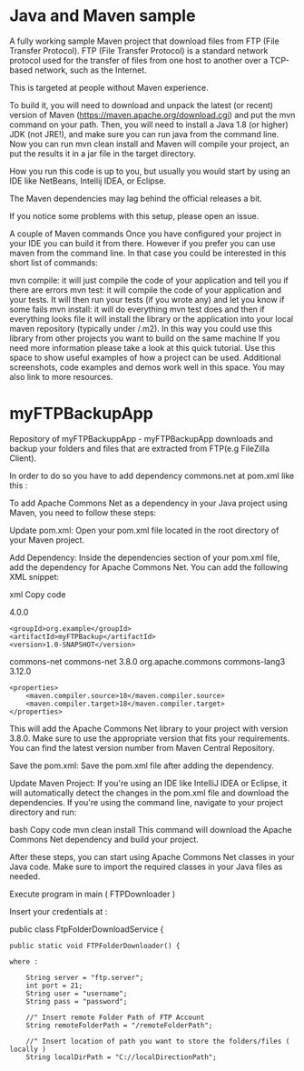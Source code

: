 # Java and Maven sample

A fully working sample Maven project that download files from FTP (File Transfer Protocol).
FTP (File Transfer Protocol) is a standard network protocol used for the transfer of files from one host to another over a TCP-based network, such as the Internet.

This is targeted at people without Maven experience.

To build it, you will need to download and unpack the latest (or recent) version of Maven (https://maven.apache.org/download.cgi) and put the mvn command on your path. Then, you will need to install a Java 1.8 (or higher) JDK (not JRE!), and make sure you can run java from the command line. Now you can run mvn clean install and Maven will compile your project, an put the results it in a jar file in the target directory.

How you run this code is up to you, but usually you would start by using an IDE like NetBeans, Intellij IDEA, or Eclipse.

The Maven dependencies may lag behind the official releases a bit.

If you notice some problems with this setup, please open an issue.

A couple of Maven commands
Once you have configured your project in your IDE you can build it from there. However if you prefer you can use maven from the command line. In that case you could be interested in this short list of commands:

mvn compile: it will just compile the code of your application and tell you if there are errors
mvn test: it will compile the code of your application and your tests. It will then run your tests (if you wrote any) and let you know if some fails
mvn install: it will do everything mvn test does and then if everything looks file it will install the library or the application into your local maven repository (typically under /.m2). In this way you could use this library from other projects you want to build on the same machine
If you need more information please take a look at this quick tutorial.
Use this space to show useful examples of how a project can be used. Additional screenshots, code examples and demos work well in this space. You may also link to more resources.


# myFTPBackupApp
Repository of myFTPBackuppApp - myFTPBackupApp downloads and backup your folders and files that are extracted from FTP(e.g FileZilla Client).

In order to do so you have to add dependency commons.net at pom.xml like this :

To add Apache Commons Net as a dependency in your Java project using Maven, you need to follow these steps:

Update pom.xml: Open your pom.xml file located in the root directory of your Maven project.

Add Dependency: Inside the dependencies section of your pom.xml file, add the dependency for Apache Commons Net. You can add the following XML snippet:

xml
Copy code
<?xml version="1.0" encoding="UTF-8"?>
<project xmlns="http://maven.apache.org/POM/4.0.0"
         xmlns:xsi="http://www.w3.org/2001/XMLSchema-instance"
         xsi:schemaLocation="http://maven.apache.org/POM/4.0.0 http://maven.apache.org/xsd/maven-4.0.0.xsd">
    <modelVersion>4.0.0</modelVersion>

    <groupId>org.example</groupId>
    <artifactId>myFTPBackup</artifactId>
    <version>1.0-SNAPSHOT</version>

<dependencies>
    <dependency>
        <groupId>commons-net</groupId>
        <artifactId>commons-net</artifactId>
        <version>3.8.0</version>
    </dependency>
    <dependency>
        <groupId>org.apache.commons</groupId>
        <artifactId>commons-lang3</artifactId>
        <version>3.12.0</version>
    </dependency>
</dependencies>


    <properties>
        <maven.compiler.source>18</maven.compiler.source>
        <maven.compiler.target>18</maven.compiler.target>
    </properties>

</project>
This will add the Apache Commons Net library to your project with version 3.8.0. Make sure to use the appropriate version that fits your requirements. You can find the latest version number from Maven Central Repository.

Save the pom.xml: Save the pom.xml file after adding the dependency.

Update Maven Project: If you're using an IDE like IntelliJ IDEA or Eclipse, it will automatically detect the changes in the pom.xml file and download the dependencies. If you're using the command line, navigate to your project directory and run:

bash
Copy code
mvn clean install
This command will download the Apache Commons Net dependency and build your project.

After these steps, you can start using Apache Commons Net classes in your Java code. Make sure to import the required classes in your Java files as needed.

Execute program in main ( FTPDownloader )


Insert your credentials at : 

public class FtpFolderDownloadService {

    public static void FTPFolderDownloader() {
    
    where : 

        String server = "ftp.server";
        int port = 21;
        String user = "username";
        String pass = "password";

        //" Insert remote Folder Path of FTP Account
        String remoteFolderPath = "/remoteFolderPath";

        //" Insert location of path you want to store the folders/files ( locally )
        String localDirPath = "C://localDirectionPath";
